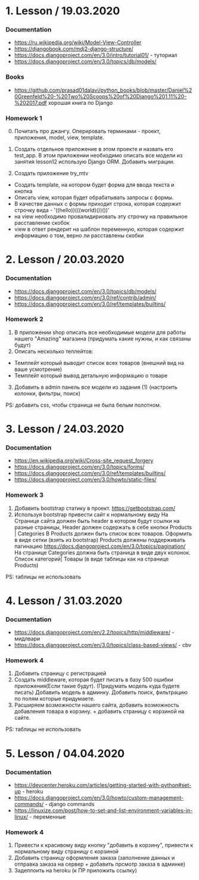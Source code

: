 # 1. Lesson / 19.03.2020
### Documentation
- https://ru.wikipedia.org/wiki/Model-View-Controller
- https://djangobook.com/mdj2-django-structure/
- https://docs.djangoproject.com/en/3.0/intro/tutorial01/ - туториал
- https://docs.djangoproject.com/en/3.0/topics/db/models/

### Books
- https://github.com/prasad01dalavi/python_books/blob/master/Daniel%20Greenfeld%20-%20Two%20Scoops%20of%20Django%201.11%20-%202017.pdf
хорошая книга по Django

### Homework 1
0. Почитать про джангу. Оперировать терминами - проект, приложения, model, view, template.

1. Создать отдельное приложение в этом проекте и назвать его test_app.
В этом приложении необходимо описать все модели из занятия lesson12 использую Django ORM.
Добавить миграции.

2. Создать приложение try_mtv
 - Создать template, на котором будет форма для ввода текста и кнопка
 - Описать view, которая будет обрабатывать запросы с формы.
 - В качестве данных с формы приходит строка, которая содержит строчку вида - '((hello))(((world)())())'
 - на view необходимо провалидириовать эту строчку на правильное расставление скобок
 - view в ответ рендерит на шаблон переменную, которая содержит информацию о том, верно ли расставлены скобки
 
 
 # 2. Lesson / 20.03.2020
### Documentation
- https://docs.djangoproject.com/en/3.0/topics/db/models/
- https://docs.djangoproject.com/en/3.0/ref/contrib/admin/
- https://docs.djangoproject.com/en/3.0/ref/templates/builtins/

### Homework 2
1. В приложении shop описать все необходимые модели для работы нашего "Amazing" магазина (придумать какие нужны, и как связаны будут)
2. Описать несколько теплейтов:
- Темплейт который выводит список всех товаров (внешний вид на ваше усмотрение)
- Темплейт который вывод детальную информацию о товаре
3. Добавить в admin панель все модели из задания (1) (настроить колонки, фильтры, поиск)

PS: добавить css, чтобы страница не была белым полотном.


 # 3. Lesson / 24.03.2020
### Documentation
- https://en.wikipedia.org/wiki/Cross-site_request_forgery
- https://docs.djangoproject.com/en/3.0/topics/forms/
- https://docs.djangoproject.com/en/3.0/ref/templates/builtins/
- https://docs.djangoproject.com/en/3.0/howto/static-files/

### Homework 3
1. Добавить bootstrap статику в проект. https://getbootstrap.com/
2. Используя bootstrap привести сайт к нормальному виду
На Странице сайта должен быть header в котором будут ссылки на разные страницы,
Header должен содержать в себе кнопки Products | Categories
В Products должен быть список всек товаров. Оформить в виде сетки (взять из bootstrap)
Products должены поддерживать пагинацию https://docs.djangoproject.com/en/3.0/topics/pagination/
На странице Categories должна быть страница в виде двух колонок.
Список категорий| Товары (в виде таблицы как на странице Products)

PS: таблицы не использовать

 # 4. Lesson / 31.03.2020
### Documentation
- https://docs.djangoproject.com/en/2.2/topics/http/middleware/ - мидлвари
- https://docs.djangoproject.com/en/3.0/topics/class-based-views/ - cbv

### Homework 4
1. Добавить страницу с регистрацией
2. Создать middleware, которая будет писать в базу 500 ошибки приложения(Если такие будут). (Придумать модель куда будете писать)
Добавить модель в админку. Добавить поиск, фильтрацию по полям которые придумаете.
3. Расширяем возможности нашего сайта, добавить возможность добавления товара в корзину. + добавить страницу с корзиной на сайте.

PS: таблицы не использовать

 # 5. Lesson / 04.04.2020
### Documentation
- https://devcenter.heroku.com/articles/getting-started-with-python#set-up - heroku
- https://docs.djangoproject.com/en/3.0/howto/custom-management-commands/ - django commands
- https://linuxize.com/post/how-to-set-and-list-environment-variables-in-linux/ - переменные

### Homework 4
1. Привести к красивому виду кнопку "добавить в корзину", привести к нормальному виду страницу с корзиной
2. Добавить страницу оформления заказа (заполнение данных и отправка заказа на сервер + добавить прсмотр заказа в админке)
3. Задеплоить на heroku (к ПР приложить ссылку)
